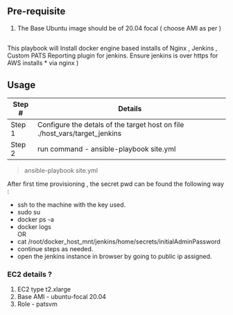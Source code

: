 ## Pre-requisite

1. The Base Ubuntu image should be of 20.04 focal ( choose AMI as per )

##
This playbook will Install docker engine based installs of
  Nginx , Jenkins , Custom PATS Reporting plugin for jenkins.
  Ensure jenkins is over https for AWS installs * via nginx )
  
  

## Usage

|Step #|Details|
|---|---|
|Step 1|Configure the detals of the target host on file ./host_vars/target_jenkins|
|Step 2|run command - ansible-playbook site.yml|
  > ansible-playbook site.yml  

 After first time provisioning , the secret pwd can be found the following way :  
 - ssh to the machine with the key used.
 - sudo su
 - docker ps -a
 - docker logs <containerid-of-jenkins>   
     OR  
 - cat /root/docker_host_mnt/jenkins/home/secrets/initialAdminPassword
 - continue steps as needed.
 - open the jenkins instance in browser by going to public ip assigned. 
   

### EC2 details ?

1. EC2 type t2.xlarge 
2. Base AMI - ubuntu-focal 20.04
3. Role - patsvm

